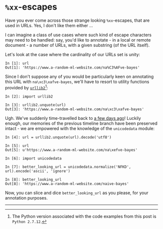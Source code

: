 
# `%xx`-escapes

Have you ever come across those strange looking `%xx`-escapes, that are used
in URLs. Yes, I don't like them either ...

I can imagine a class of use cases where such kind of escape characters may
need to be handled: say, you'd like to annotate - in a local or remote document - a number of URLs, with a given substring (of the URL itself).

Let's look at the case where the cardinality of our URLs set is unity:
```ipython
In [1]: url
Out[1]: 'https://www.a-random-ml-website.com/na%C3%AFve-bayes'
```

Since I don't suppose any of you would be particularly keen on annotating this URL with
`na\xc3\xafve-bayes`, we'll have to resort to utility functions provided by [`urllib2`][urllib2_module][^python_version]:

[^python_version]: The Python version associated with the code examples from this post is `Python 2.7.12`.

```ipython
In [2]: import urllib2

In [3]: urllib2.unquote(url)
Out[3]: 'https://www.a-random-ml-website.com/na\xc3\xafve-bayes'
```

Ugh. We've suddenly time-travelled back to [a few days ago][unicode_representations]!
Luckily enough, our memories of the previous timeline branch have been preserved intact -
we are empowered with the knowledge of the `unicodedata` module:

```ipython
In [4]: url = urllib2.unquote(url).decode('utf8')

In [5]: url
Out[5]: u'https://www.a-random-ml-website.com/na\xefve-bayes'

In [6]: import unicodedata

In [7]: better_looking_url = unicodedata.normalize('NFKD', url).encode('ascii', 'ignore')

In [8]: better_looking_url
Out[8]: 'https://www.a-random-ml-website.com/naive-bayes'

```

Now, you can slice and dice `better_looking_url` as you please, for your annotation purposes.

[unicode_representations]: /converting_unicode_representations_to_ascii_in_python.html
[urllib2_module]: https://docs.python.org/2/library/urllib2.html


---

